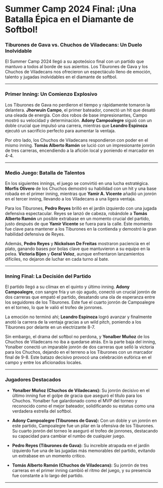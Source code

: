 # Summer Camp 2024 Final: ¡Una Batalla Épica en el Diamante de Softbol!

### Tiburones de Gava vs. Chuchos de Viladecans: Un Duelo Inolvidable

El Summer Camp 2024 llegó a su apoteósico final con un partido que mantuvo a todos al borde de sus asientos. Los Tiburones de Gava y los Chuchos de Viladecans nos ofrecieron un espectáculo lleno de emoción, talento y jugadas inolvidables en el diamante de softbol.

---

### Primer Inning: Un Comienzo Explosivo

Los Tiburones de Gava no perdieron el tiempo y rápidamente tomaron la delantera. **Jhorwuin Campo**, el primer bateador, conectó un hit que desató una oleada de energía. Con dos robos de base impresionantes, Campo mostró su velocidad y determinación. **Adony Campoalegre** siguió con un doble crucial que impulsó una carrera, mientras que **Leandro Espinoza** ejecutó un sacrificio perfecto para aumentar la ventaja.

Por otro lado, los Chuchos de Viladecans respondieron con poder en el mismo inning. **Tomás Alberto Ramón** se lució con un impresionante jonrón de tres carreras, encendiendo a la afición local y poniendo el marcador en 4-4.

---

### Medio Juego: Batalla de Talentos

En los siguientes innings, el juego se convirtió en una lucha estratégica. **Morfis Olivero** de los Chuchos demostró su habilidad con un hit y una base robada en el primer inning, mientras que **Yamir A. Vicente** añadió un jonrón en el tercer inning, llevando a los Viladecans a una ligera ventaja.

Para los Tiburones, **Pedro Reyes** brilló en el jardín izquierdo con una jugada defensiva espectacular. Reyes se lanzó de cabeza, robándole a **Tomás Alberto Ramón** un posible extrabase en un momento crucial del partido, justo después de que **Yamir Vicente** se fuera para la calle. Este momento fue clave para mantener a los Tiburones en la contienda y demostró la gran habilidad defensiva de Reyes.

Además, **Pedro Reyes** y **Nickolson De Freitas** mostraron paciencia en el plato, ganando bases por bolas clave que mantuvieron a su equipo en la pelea. **Victoria Bijen** y **Geral Veloz**, aunque enfrentaron lanzamientos difíciles, no dejaron de luchar en cada turno al bate.

---

### Inning Final: La Decisión del Partido

El partido llegó a su clímax en el quinto y último inning. **Adony Campoalegre**, con sangre fría y un ojo agudo, conectó un crucial jonrón de dos carreras que empató el partido, desatando una ola de esperanza entre los seguidores de los Tiburones. Este fue el cuarto jonrón de Campoalegre en el torneo, lo que le valió el trofeo de jonrones.

La emoción no terminó ahí; **Leandro Espinoza** logró avanzar y finalmente anotó la carrera de la ventaja gracias a un wild pitch, poniendo a los Tiburones por delante en un electrizante 8-7.

Sin embargo, el drama del softbol no perdona, y **Yonalber Muñoz** de los Chuchos de Viladecans no iba a quedarse atrás. En la parte baja del inning, Yonalber conectó un imparable jonrón de dos carreras que selló la victoria para los Chuchos, dejando en el terreno a los Tiburones con un marcador final de 9-8. Este batazo decisivo provocó una celebración eufórica en el campo y entre los aficionados locales.

---

### Jugadores Destacados

- **Yonalber Muñoz (Chuchos de Viladecans):** Su jonrón decisivo en el último inning fue el golpe de gracia que aseguró el título para los Chuchos. Yonalber fue galardonado como el MVP del torneo y reconocido como el mejor bateador, solidificando su estatus como una verdadera estrella del softbol.

- **Adony Campoalegre (Tiburones de Gava):** Con un doble y un jonrón en este partido, Campoalegre fue un pilar en la ofensiva de los Tiburones. Su cuarto jonrón del torneo le aseguró el trofeo de jonrones, destacando su capacidad para cambiar el rumbo de cualquier juego.

- **Pedro Reyes (Tiburones de Gava):** Su increíble atrapada en el jardín izquierdo fue una de las jugadas más memorables del partido, evitando un extrabase en un momento crítico.

- **Tomás Alberto Ramón (Chuchos de Viladecans):** Su jonrón de tres carreras en el primer inning cambió el ritmo del juego, y su presencia fue constante a lo largo del partido.

---
